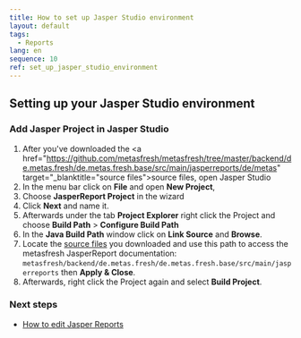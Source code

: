 ```yaml
---
title: How to set up Jasper Studio environment
layout: default
tags:
  - Reports
lang: en
sequence: 10
ref: set_up_jasper_studio_environment
---
```


## Setting up your Jasper Studio environment

### Add Jasper Project in Jasper Studio
1. After you've downloaded the <a href="https://github.com/metasfresh/metasfresh/tree/master/backend/de.metas.fresh/de.metas.fresh.base/src/main/jasperreports/de/metas" target="_blanktitle="source files">source files</a></font>, open Jasper Studio
1. In the menu bar click on **File** and open **New Project**,
1. Choose **JasperReport Project** in the wizard
1. Click **Next** and name it.
1. Afterwards under the tab **Project Explorer** right click the Project and choose **Build Path** > **Configure Build Path**
1. In the **Java Build Path** window click on **Link Source** and **Browse**.
1. Locate the <a href="https://github.com/metasfresh/metasfresh/tree/master/backend/de.metas.fresh/de.metas.fresh.base/src/main/jasperreports/de/metas" title="source files">source files</a></font> you downloaded and use this path to access the metasfresh JasperReport documentation:
`metasfresh/backend/de.metas.fresh/de.metas.fresh.base/src/main/jasperreports`
then **Apply & Close**.
1. Afterwards, right click the Project again and select **Build Project**.

### Next steps
- <a href="./Edit_reports.md" title="how to edit Jasper Reports">How to edit Jasper Reports</a></font>
